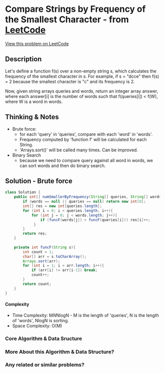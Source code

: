# Compare Strings by Frequency of the Smallest Character - from [LeetCode](https://leetcode.com)
[View this problem on LeetCode](https://leetcode.com/problems/compare-strings-by-frequency-of-the-smallest-character/)

## Description
Let's define a function f(s) over a non-empty string s, which calculates the frequency of the smallest character in s. For example, if s = "dcce" then f(s) = 2 because the smallest character is "c" and its frequency is 2.

Now, given string arrays queries and words, return an integer array answer, where each answer[i] is the number of words such that f(queries[i]) < f(W), where W is a word in words.

## Thinking & Notes
* Brute force: 
  - for each 'query' in 'queries', compare with each 'word' in 'words'. 
  - Frequency computed by 'function f' will be calculated for each String. 
  - 'Arrays.sort()' will be called many times. Can be improved.
* Binary Search
  - because we need to compare query against all word in words, we can sort words and then do binary search.

## Solution - Brute force
```java
class Solution {
    public int[] numSmallerByFrequency(String[] queries, String[] words) {
        if (words == null || queries == null) return new int[0];
        int[] res = new int[queries.length];
        for (int i = 0; i < queries.length; i++){
            for (int j = 0; j < words.length; j++){
                if (funcF(words[j]) > funcF(queries[i])) res[i]++;
             }
        }
        return res;
    }
    
    private int funcF(String s){
        int count = 1;
        char[] arr = s.toCharArray();
        Arrays.sort(arr);
        for (int i = 1; i < arr.length; i++){
            if (arr[i] != arr[i-1]) break;
            count++;
        }
        return count;
    }
}
```
#### Complexity
* Time Complexity: M*N*NlogN - M is the length of 'queries', N is the length of 'words', NlogN is sorting.
* Space Complexity: O(M)

### Core Algorithm & Data Sructure

### More About this Algorithm & Data Structure?

### Any related or similar problems?
